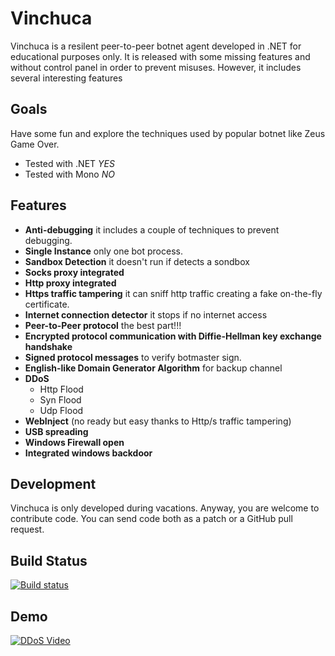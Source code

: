 Vinchuca
======

Vinchuca is a resilent peer-to-peer botnet agent developed in .NET for educational purposes only. It is released with some missing features and without control panel in order to prevent misuses. However, it includes several interesting features

Goals
-----
Have some fun and explore the techniques used by popular botnet like Zeus Game Over.

+ Tested with .NET  _YES_
+ Tested with Mono  _NO_

Features
-------
* **Anti-debugging** it includes a couple of techniques to prevent debugging.
* **Single Instance** only one bot process.
* **Sandbox Detection** it doesn't run if detects a sondbox
* **Socks proxy integrated** 
* **Http proxy integrated** 
* **Https traffic tampering** it can sniff http traffic creating a fake on-the-fly certificate. 
* **Internet connection detector** it stops if no internet access
* **Peer-to-Peer protocol** the best part!!!
* **Encrypted protocol communication with Diffie-Hellman key exchange handshake**
* **Signed protocol messages** to verify botmaster sign.
* **English-like Domain Generator Algorithm** for backup channel
* **DDoS** 
   *  Http Flood
   *  Syn Flood
   *  Udp Flood
* **WebInject** (no ready but easy thanks to Http/s traffic tampering)
* **USB spreading**
* **Windows Firewall open**
* **Integrated windows backdoor**


Development
-----------
Vinchuca is only developed during vacations. Anyway, you are welcome to contribute code. You can send code both as a patch or a GitHub pull request. 

Build Status
------------

[![Build status](https://ci.appveyor.com/api/projects/status/dadcbt26mrlri8cg)](https://ci.appveyor.com/project/lontivero/vinchuca)

Demo
------------


[![DDoS Video](http://image.prntscr.com/image/c7f9ed94c6da4bdc98bc72ed39957a51.png)](https://youtu.be/lBLOgpmDqR0)

